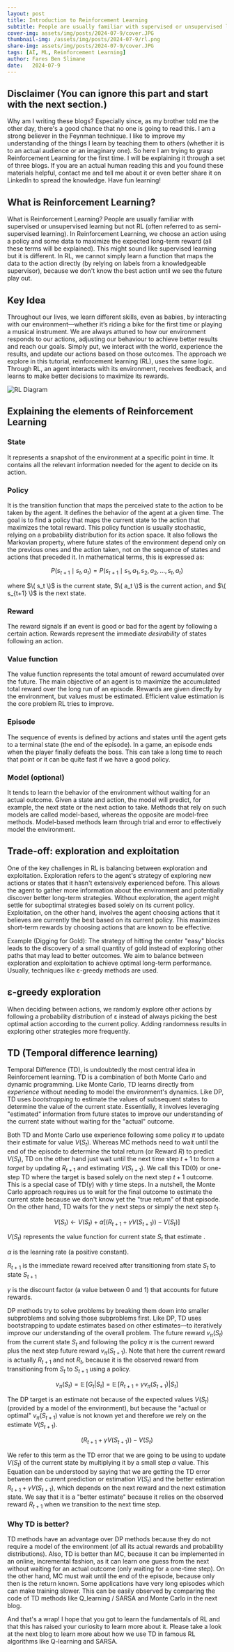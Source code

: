 ```yaml
---
layout: post
title: Introduction to Reinforcement Learning
subtitle: People are usually familiar with supervised or unsupervised learning but not Reinforcement Learning. In RL, we choose an action using a policy and given some data to maximize the expected long-term reward (all these terms will be explained).
cover-img: assets/img/posts/2024-07-9/cover.JPG
thumbnail-img: /assets/img/posts/2024-07-9/rl.png
share-img: assets/img/posts/2024-07-9/cover.JPG
tags: [AI, ML, Reinforcement Learning]
author: Fares Ben Slimane
date:   2024-07-9
---
```


## Disclaimer (You can ignore this part and start with the next section.)
Why am I writing these blogs? Especially since, as my brother told me the other day, there's a good chance that no one is going to read this. I am a strong believer in the Feynman technique. I like to improve my understanding of the things I learn by teaching them to others (whether it is to an actual audience or an imaginary one). So here I am trying to grasp Reinforcement Learning for the first time. I will be explaining it through a set of three blogs. If you are an actual human reading this and you found these materials helpful, contact me and tell me about it or even better share it on LinkedIn to spread the knowledge. Have fun learning!

## What is Reinforcement Learning?
What is Reinforcement Learning? People are usually familiar with supervised or unsupervised learning but not RL (often referred to as semi-supervised learning). In Reinforcement Learning, we choose an action using a policy and some data to maximize the expected long-term reward (all these terms will be explained). This might sound like supervised learning but it is different. In RL, we cannot simply learn a function that maps the data to the action directly (by relying on labels from a knowledgeable supervisor), because we don't know the best action until we see the future play out.

## Key Idea
Throughout our lives, we learn different skills, even as babies, by interacting with our environment—whether it’s riding a bike for the first time or playing a musical instrument. We are always attuned to how our environment responds to our actions, adjusting our behaviour to achieve better results and reach our goals. Simply put, we interact with the world, experience the results, and update our actions based on those outcomes. The approach we explore in this tutorial, reinforcement learning (RL), uses the same logic. Through RL, an agent interacts with its environment, receives feedback, and learns to make better decisions to maximize its rewards.

![RL Diagram](/assets/img/posts/2024-07-9/rl.png)

## Explaining the elements of Reinforcement Learning

### State
It represents a snapshot of the environment at a specific point in time. It contains all the relevant information needed for the agent to decide on its action.

### Policy 
It is the transition function that maps the perceived state to the action to be taken by the agent. It defines the behavior of the agent at a given time. The goal is to find a policy that maps the current state to the action that maximizes the total reward. This policy function is usually stochastic, relying on a probability distribution for its action space. It also follows the Markovian property, where future states of the environment depend only on the previous ones and the action taken, not on the sequence of states and actions that preceded it. In mathematical terms, this is expressed as:

$$ P(s_{t+1} \mid s_t, a_t) = P(s_{t+1} \mid s_1, a_1, s_2, a_2, \ldots, s_t, a_t) $$

where $\( s_t \)$ is the current state, $\( a_t \)$ is the current action, and $\( s_{t+1} \)$ is the next state.

### Reward
The reward signals if an event is good or bad for the agent by following a certain action. Rewards represent the immediate <i>desirability</i> of states following an action.

### Value function
The value function represents the total amount of reward accumulated over the future. The main objective of an agent is to maximize the accumulated total reward over the long run of an episode. Rewards are given directly by the environment, but values must be estimated. Efficient value estimation is the core problem RL tries to improve.

### Episode 
The sequence of events is defined by actions and states until the agent gets to a terminal state (the end of the episode). In a game, an episode ends when the player finally defeats the boss. This can take a long time to reach that point or it can be quite fast if we have a good policy.

### Model (optional)
It tends to learn the behavior of the environment without waiting for an actual outcome. Given a state and action, the model will predict, for example, the next state or the next action to take. Methods that rely on such models are called model-based, whereas the opposite are model-free methods. Model-based methods learn through trial and error to effectively model the environment.

## Trade-off: exploration and exploitation

One of the key challenges in RL is balancing between exploration and exploitation. Exploration refers to the agent's strategy of exploring new actions or states that it hasn't extensively experienced before. This allows the agent to gather more information about the environment and potentially discover better long-term strategies. Without exploration, the agent might settle for suboptimal strategies based solely on its current policy. Exploitation, on the other hand, involves the agent choosing actions that it believes are currently the best based on its current policy. This maximizes short-term rewards by choosing actions that are known to be effective.

Example (Digging for Gold): The strategy of hitting the center "easy" blocks leads to the discovery of a small quantity of gold instead of exploring other paths that may lead to better outcomes. We aim to balance between exploration and exploitation to achieve optimal long-term performance. Usually, techniques like ε-greedy methods are used.

## ε-greedy exploration 
When deciding between actions, we randomly explore other actions by following a probability distribution of ε instead of always picking the best optimal action according to the current policy. Adding randomness results in exploring other strategies more frequently.

## TD (Temporal difference learning)

Temporal Difference (TD), is undoubtedly the most central idea in Reinforcement learning. TD is a combination of both Monte Carlo and dynamic programming. Like Monte Carlo, TD learns directly from <i> experience </i> without needing to model the environment's dynamics. Like DP, TD uses <i> bootstrapping </i> to estimate the values of subsequent states to determine the value of the current state. Essentially, it involves leveraging "estimated" information from future states to improve our understanding of the current state without waiting for the "actual" outcome. 

Both TD and Monte Carlo use experience following some policy $\pi$ to update their estimate for value $V(S_t)$. Whereas MC methods need to wait until the end of the episode to determine the total return (or Reward $R$) to predict $V(S_t)$, TD on the other hand just wait until the next time step $t+1$ to form a <i>target</i> by updating $R_{t+1}$ and estimating $V(S_{t+1})$. We call this TD(0) or one-step TD where the target is based solely on the next step $t+1$ outcome. This is a special case of TD($\gamma$) with $\gamma$ time steps. In a nutshell, the Monte Carlo approach requires us to wait for the final outcome to estimate the current state because we don't know yet the "true return" of that episode. On the other hand, TD waits for the $\gamma$ next steps or simply the next step $t_1$.

$$ V(S_t) \leftarrow V(S_t) + \alpha \left[ (R_{t+1} + \gamma V(S_{t+1}) ) - V(S_t) \right] $$


$V(S_t)$ represents the value function for current state $S_t$ that estimate . 

$\alpha$ is the learning rate (a positive constant).

$R_{t+1}$ is the immediate reward received after transitioning from state $S_t$ to state $S_{t+1}$

$\gamma$ is the discount factor (a value between 0 and 1) that accounts for future rewards.

DP methods try to solve problems by breaking them down into smaller subproblems and solving those subproblems first.
Like DP, TD uses bootstrapping to update estimates based on other estimates—to iteratively improve our understanding of the overall problem. The future reward $v_\pi(S_t)$ from the current state $S_t$ and following the policy $\pi$ is the current reward plus the next step future reward $v_\pi(S_{t+1})$. Note that here the current reward is actually $R_{t+1}$ and not $R_t$, because it is the observed reward from transitioning from $S_t$ to $S_{t+1}$ using a policy. 

$$ v_\pi(S_t) = \mathop{\mathbb{E}} [G_t | S_t] = \mathop{\mathbb{E}} [R_{t+1} + \gamma v_\pi(S_{t+1}) | S_t] $$

The DP target is an estimate not because of the expected values $V(S_t)$ (provided by a model of the environment), but because the "actual or optimal" $v_\pi(S_{t+1})$ value is not known yet and therefore we rely on the estimate $V(S_{t+1})$.

$$ (R_{t+1} + \gamma V(S_{t+1}) ) - V(S_t) $$

We refer to this term as the TD error that we are going to be using to update $V(S_t)$ of the current state by multiplying it by a small step $\alpha$ value. This Equation can be understood by saying that we are getting the TD error between the current prediction or estimation $V(S_t)$ and the better estimation  $R_{t+1} + \gamma V(S_{t+1})$, which depends on the next reward and the next estimation state. We say that it is a "better estimate" because it relies on the observed reward $R_{t+1}$ when we transition to the next time step.

### Why TD is better?

TD methods have an advantage over DP methods because they do not require a model of the environment (of all its actual rewards and probability distributions). Also, TD is better than MC, because it can be implemented in an online, incremental fashion, as it can learn one guess from the next without waiting for an actual outcome (only waiting for a one-time step). On the other hand, MC must wait until the end of the episode, because only then is the return known. Some applications have very long episodes which can make training slower. This can be easily observed by comparing the code of TD methods like Q_learning / SARSA and Monte Carlo in the next blog.


And that's a wrap! I hope that you got to learn the fundamentals of RL and that this has raised your curiosity to learn more about it. Please take a look at the next blog to learn more about how we use TD in famous RL algorithms like Q-learning and SARSA.
